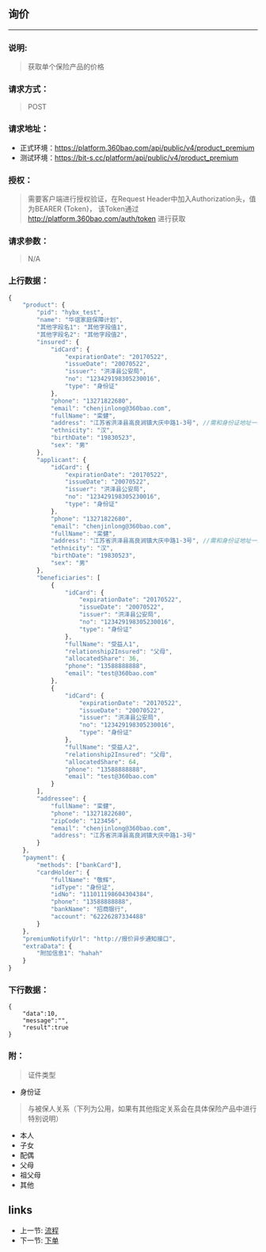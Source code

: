 ## 询价

------------
### 说明:
> 获取单个保险产品的价格

### 请求方式：
> POST

### 请求地址：
> 
   * 正式环境：https://platform.360bao.com/api/public/v4/product_premium
   * 测试环境：https://bit-s.cc/platform/api/public/v4/product_premium

### 授权：
> 需要客户端进行授权验证，在Request Header中加入Authorization头，值为BEARER {Token}， 该Token通过 http://platform.360bao.com/auth/token 进行获取

### 请求参数：
> N/A

  
### 上行数据：
```javascript
{
    "product": {
        "pid": "hybx_test",
        "name": "华谊家庭保障计划",
        "其他字段名1": "其他字段值1",
        "其他字段名2": "其他字段值2",
        "insured": {
            "idCard": {
                "expirationDate": "20170522",
                "issueDate": "20070522",
                "issuer": "洪泽县公安局",
                "no": "123429198305230016",
                "type": "身份证"
            },
            "phone": "13271822680",
            "email": "chenjinlong@360bao.com",
            "fullName": "栾健",
            "address": "江苏省洪泽县高良涧镇大庆中路1-3号", //需和身份证地址一致
            "ethnicity": "汉",
            "birthDate": "19830523",
            "sex": "男"
        },
        "applicant": {
            "idCard": {
                "expirationDate": "20170522",
                "issueDate": "20070522",
                "issuer": "洪泽县公安局",
                "no": "123429198305230016",
                "type": "身份证"
            },
            "phone": "13271822680",
            "email": "chenjinlong@360bao.com",
            "fullName": "栾健",
            "address": "江苏省洪泽县高良涧镇大庆中路1-3号", //需和身份证地址一致
            "ethnicity": "汉",
            "birthDate": "19830523",
            "sex": "男"
        },
        "beneficiaries": [
            {
                "idCard": {
                    "expirationDate": "20170522",
                    "issueDate": "20070522",
                    "issuer": "洪泽县公安局",
                    "no": "123429198305230016",
                    "type": "身份证"
                },
                "fullName": "受益人1",
                "relationship2Insured": "父母",
                "allocatedShare": 36,
                "phone": "13588888888",
                "email": "test@360bao.com"
            },
            {
                "idCard": {
                    "expirationDate": "20170522",
                    "issueDate": "20070522",
                    "issuer": "洪泽县公安局",
                    "no": "123429198305230016",
                    "type": "身份证"
                },
                "fullName": "受益人2",
                "relationship2Insured": "父母",
                "allocatedShare": 64,
                "phone": "13588888888",
                "email": "test@360bao.com"
            }
        ],
        "addressee": {
            "fullName": "栾健",
            "phone": "13271822680",
            "zipCode": "123456",
            "email": "chenjinlong@360bao.com",
            "address": "江苏省洪泽县高良涧镇大庆中路1-3号"
        }
    },
    "payment": {
        "methods": ["bankCard"],
        "cardHolder": {
            "fullName": "敬辉",
            "idType": "身份证",
            "idNo": "111011198604304384",
            "phone": "13588888888",
            "bankName": "招商银行",
            "account": "62226287334488"
        }
    },
    "premiumNotifyUrl": "http://报价异步通知接口",
    "extraData": {
        "附加信息1": "hahah"
    }
}
```
### 下行数据：
```
{
    "data":10,
    "message":"",
    "result":true
}
```
### 附：
> 证件类型
* 身份证

> 与被保人关系（下列为公用，如果有其他指定关系会在具体保险产品中进行特别说明）
* 本人
* 子女
* 配偶
* 父母
* 祖父母
* 其他

## links
   * 上一节: [流程](<01.流程.md>)
   * 下一节: [下单](<03.下单.md>)

